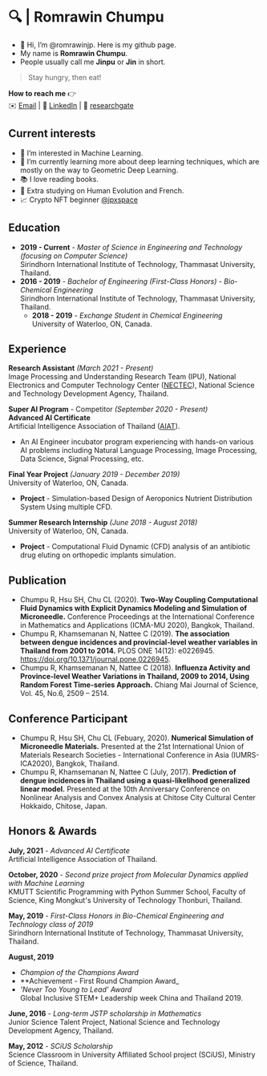 # 🔍 | Romrawin Chumpu

- 👋 Hi, I’m @romrawinjp. Here is my github page.
- My name is **Romrawin Chumpu**.
- People usually call me **Jinpu** or **Jin** in short.

> Stay hungry, then eat!

**How to reach me** 👉    
✉️ [Email](mailto:m6222040393@g.siit.tu.ac.th) | 📘 [LinkedIn](https://www.linkedin.com/in/romrawin-chumpu/) | 📰 [researchgate](https://www.researchgate.net/profile/Romrawin-Chumpu)

## Current interests

- 👀 I’m interested in Machine Learning.
- 🌱 I’m currently learning more about deep learning techniques, which are mostly on the way to Geometric Deep Learning.
- 📚 I love reading books.
- 🧬 Extra studying on Human Evolution and French.
- 📈 Crypto NFT beginner [@jpxspace](https://www.instagram.com/jpxspace)

## Education

- **2019 - Current** - _Master of Science in Engineering and Technology (focusing on Computer Science)_ <br> Sirindhorn International Institute of Technology, Thammasat University, Thailand.
- **2016 - 2019** - _Bachelor of Engineering (First-Class Honors) - Bio-Chemical Engineering_ <br>
Sirindhorn International Institute of Technology, Thammasat University, Thailand.
  - **2018 - 2019** - _Exchange Student in Chemical Engineering_ <br>
    University of Waterloo, ON, Canada.

## Experience

**Research Assistant**  _(March 2021 - Present)_ <br> Image Processing and Understanding Research Team (IPU), National Electronics and Computer Technology Center ([NECTEC](https://www.nectec.or.th/)), National Science and Technology Development Agency, Thailand. 

**Super AI Program** - Competitor _(September 2020 - Present)_ <br> **Advanced AI Certificate** <br> Artificial Intelligence Association of Thailand ([AIAT](https://aiat.or.th/)).
  - An AI Engineer incubator program experiencing with hands-on various AI problems including Natural Language Processing, Image Processing, Data Science, Signal Processing, etc.

**Final Year Project** _(January 2019 - December 2019)_ <br> University of Waterloo, ON, Canada.
  - **Project** - Simulation-based Design of Aeroponics Nutrient Distribution System Using multiple CFD.

**Summer Research Internship**  _(June 2018 - August 2018)_ <br> University of Waterloo, ON, Canada.
  - **Project** - Computational Fluid Dynamic (CFD) analysis of an antibiotic drug eluting on orthopedic implants simulation.

## Publication

- Chumpu R, Hsu SH, Chu CL (2020). **Two-Way Coupling Computational Fluid Dynamics  with Explicit Dynamics Modeling and Simulation of Microneedle.** Conference Proceedings at the International Conference in Mathematics and Applications (ICMA-MU 2020), Bangkok, Thailand. 
- Chumpu R, Khamsemanan N, Nattee C (2019). **The association between dengue  incidences and provincial-level weather variables in Thailand from 2001 to 2014.** PLOS ONE 14(12): e0226945. https://doi.org/10.1371/journal.pone.0226945. 
- Chumpu R, Khamsemanan N, Nattee C (2018). **Influenza Activity and Province-level  Weather Variations in Thailand, 2009 to 2014, Using Random Forest Time-series  Approach.** Chiang Mai Journal of Science, Vol. 45, No.6, 2509 – 2514. 

## Conference Participant 

- Chumpu R, Hsu SH, Chu CL (Febuary, 2020). **Numerical Simulation of Microneedle Materials.** Presented at the 21st International Union of Materials Research Societies - International Conference in Asia (IUMRS-ICA2020), Bangkok, Thailand.
- Chumpu R, Khamsemanan N, Nattee C (July, 2017). **Prediction of dengue incidences in  Thailand using a quasi-likelihood generalized linear model.** Presented at the 10th  Anniversary Conference on Nonlinear Analysis and Convex Analysis at Chitose City Cultural Center Hokkaido, Chitose, Japan. 

## Honors & Awards

**July, 2021** - _Advanced AI Certificate_ <br> Artificial Intelligence Association of Thailand. 

**October, 2020** - _Second prize project from Molecular Dynamics applied with Machine Learning_ <br> KMUTT Scientific Programming with Python Summer School, Faculty of Science, King Mongkut's University of Technology Thonburi, Thailand.

**May, 2019** - _First-Class Honors in Bio-Chemical Engineering and Technology class of 2019_ <br> 
Sirindhorn International Institute of Technology, Thammasat University, Thailand.

**August, 2019** 
- _Champion of the Champions Award_
- **Achievement - First Round Champion Award_
- _'Never Too Young to Lead' Award_ <br> 
Global Inclusive STEM+ Leadership week China and Thailand 2019. 

**June, 2016** - _Long-term JSTP scholarship in Mathematics_ <br>
Junior Science Talent Project, National Science and Technology Development Agency, Thailand.

**May, 2012** - _SCiUS Scholarship_ <br>
Science Classroom in University Affiliated School project (SCiUS), Ministry of Science, Thailand.
